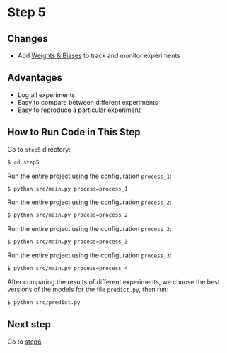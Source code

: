 # Step 5

## Changes
* Add [Weights & Biases](https://wandb.ai) to track and monitor experiments

## Advantages
* Log all experiments
* Easy to compare between different experiments
* Easy to reproduce a particular experiment

## How to Run Code in This Step
Go to `step5` directory:
```bash
$ cd step5
```
Run the entire project using the configuration `process_1`:
```bash
$ python src/main.py process=process_1
```

Run the entire project using the configuration `process_2`:
```bash
$ python src/main.py process=process_2
```

Run the entire project using the configuration `process_3`:
```bash
$ python src/main.py process=process_3
```

Run the entire project using the configuration `process_3`:
```bash
$ python src/main.py process=process_4
```

After comparing the results of different experiments, we choose the best versions of the models for the file `predict.py`, then run:

```python
$ python src/predict.py
```
## Next step
Go to [step6](../step6).